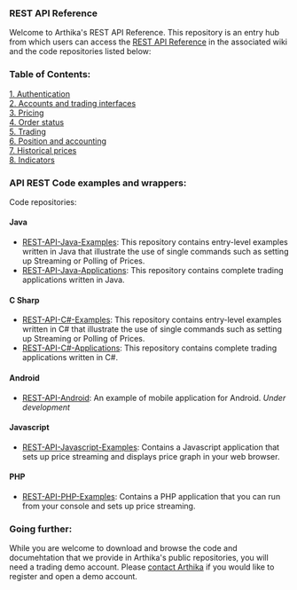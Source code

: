 ### REST API Reference
Welcome to Arthika's REST API Reference. This repository is an entry hub from which users can access the [REST API Reference](https://github.com/Arthika/API-REST/wiki) in the associated wiki and the code repositories listed below:

### Table of Contents:

[1. Authentication](https://github.com/Arthika/API-REST/wiki/1.-Authentication)    
[2. Accounts and trading interfaces](https://github.com/Arthika/API-REST/wiki/2.-Accounts-and-TIs)    
[3. Pricing](https://github.com/Arthika/API-REST/wiki/3.-Pricing)    
[4. Order status](https://github.com/Arthika/API-REST/wiki/4.-Orders)    
[5. Trading](https://github.com/Arthika/API-REST/wiki/5.-Trading)    
[6. Position and accounting](https://github.com/Arthika/API-REST/wiki/6.-Position-and-Accounting)      
[7. Historical prices](https://github.com/Arthika/API-REST/wiki/7.-Historical-Prices)      
[8. Indicators](https://github.com/Arthika/API-REST/wiki/8.-Indicators) 

### API REST Code examples and wrappers:
Code repositories:
#### Java

* [REST-API-Java-Examples](https://github.com/Arthika/REST-API-Java-Examples): This repository contains entry-level examples written in Java that illustrate the use of single commands such as setting up Streaming or Polling of Prices. 
* [REST-API-Java-Applications](https://github.com/Arthika/REST-API-Java-Applications): This repository contains complete trading applications written in Java.

#### C Sharp

* [REST-API-C#-Examples](https://github.com/Arthika/REST-API-CSharp-Examples): This repository contains entry-level examples written in C# that illustrate the use of single commands such as setting up Streaming or Polling of Prices. 
* [REST-API-C#-Applications](https://github.com/Arthika/REST-API-CSharp-Applications): This repository contains complete trading applications written in C#.

#### Android

* [REST-API-Android](https://github.com/Arthika/REST-API-Android): An example of mobile application for Android. *Under development*

#### Javascript
* [REST-API-Javascript-Examples](https://github.com/Arthika/REST-API-Javascript-Examples): Contains a Javascript application that sets up price streaming and displays price graph in your web browser.

#### PHP
* [REST-API-PHP-Examples](https://github.com/Arthika/REST-API-PHP-Examples): Contains a PHP application that you can run from your console and sets up price streaming.

### Going further:
While you are welcome to download and browse the code and documehtation that we provide in Arthika's public repositories, you will need a trading demo account. Please [contact Arthika](http://www.arthikatrading.com/contact/) if you would like to register and open a demo account.

